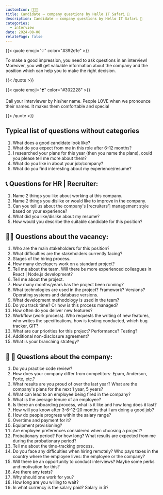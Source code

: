 ```yaml
---
customIcon: 👩🏻‍💻
title: Candidate ⇒ company questions by Hello IT Safari 🦖
description: Candidate ⇒ company questions by Hello IT Safari 🦖
categories:
  - interview
date: 2024-08-08
relatePage: false
---
```


{{< quote emoji="💡" color="#392e1e" >}}

To make a good impression, you need to ask questions in an interview! Moreover, you will get valuable information about the company and the position which can help you to make the right decision.

{{< /quote >}}

{{< quote emoji="❣️" color="#302228" >}}

Call your interviewer by his/her name. People LOVE when we pronounce their names. It makes them comfortable and special

{{< /quote >}}

## Typical list of questions without categories

1. What does a good candidate look like?
2. What do you expect from me in this role after 6-12 months?
3. I researched your plans for this year (then you name the plans), could you please tell me more about them?
4. What do you like in about your job/company?
5. What do you find interesting about my experience/resume?

## 📞 **Questions for HR | Recruiter:**

1. Name 2 things you like about working at this company.
2. Name 2 things you dislike or would like to improve in the company.
3. Can you tell us about the company's [recruiters'] management style based on your experience?
4. What did you like/dislike about my resume?
5. How would you describe the suitable candidate for this position?

## 🧑‍💻 **Questions about the vacancy:**

1. Who are the main stakeholders for this position?
2. What difficulties are the stakeholders currently facing?
3. Stages of the hiring process.
4. How many developers work on a standard project?
5. Tell me about the team. Will there be more experienced colleagues in React | Node.js development?
6. Tell me about the project.
7. How many months/years has the project been running?
8. What technologies are used in the project? Framework? Versions? Operating systems and database versions.
9. What development methodology is used in the team?
10. Do you track time? Or how is this process managed?
11. How often do you deliver new features?
12. Workflow (work process). Who requests the writing of new features, who writes the specifications, how is testing conducted, which bug tracker, GIT?
13. What are our priorities for this project? Performance? Testing?
14. Additional non-disclosure agreement?
15. What is your branching strategy?

## 👔 🏢 **Questions about the company:**

1. Do you practice code review?
2. How does your company differ from competitors: Epam, Anderson, Forte, etc.?
3. What results are you proud of over the last year? What are the company's plans for the next 1 year, 5 years?
4. What can lead to an employee being fired in the company?
5. What is the average tenure of an employee?
6. Is there an onboarding process, what is it like and how long does it last?
7. How will you know after 3-6-12-20 months that I am doing a good job?
8. How do people progress within the salary range?
9. Overtime and payment for it?
10. Equipment provisioning?
11. Are employee preferences considered when choosing a project?
12. Probationary period? For how long? What results are expected from me during the probationary period?
13. Tell me about the time-tracking process.
14. Do you face any difficulties when hiring remotely? Who pays taxes in the country where the employee lives: the employee or the company?
15. Will there be an opportunity to conduct interviews? Maybe some perks and motivation for this?
16. Are there any tests?
17. Why should one work for you?
18. How long are you willing to wait?
19. In what currency is the salary paid? Salary in $?

